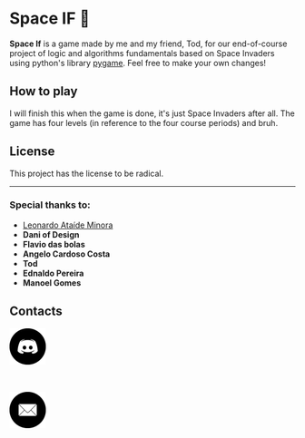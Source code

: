 
# Space IF :space_invader:

**Space If** is a game made by me and my friend, Tod, for our end-of-course project of logic and algorithms fundamentals based on Space Invaders using python's library [pygame](https://www.pygame.org/). Feel free to make your own changes!


##  How to play

I will finish this when the game is done, it's just Space Invaders after all.
The game has four levels (in reference to the four course periods) and bruh.

## License
This project has the license to be radical.

---

### Special thanks to:

- [Leonardo Ataíde Minora](https://github.com/leonardo-minora/)
-  **Dani of Design**
-  **Flavio das bolas**
-  **Angelo Cardoso Costa**
- **Tod**
- **Ednaldo Pereira**
- **Manoel Gomes**

## Contacts

<img src="gitimages/discord.png" alt="discord" width="64px">

&nbsp;

<img src="gitimages/email.png" alt="discord" width="64px">

&nbsp;

